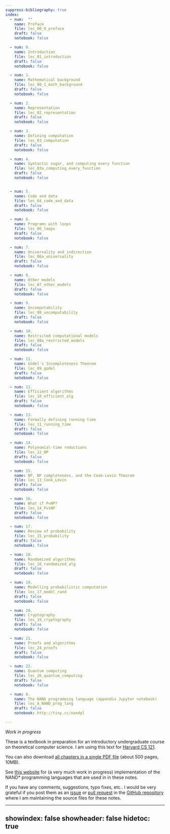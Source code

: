 ```yaml
---
suppress-bibliography: true
index:
  - num:  ""
    name: Preface
    file: lec_00_0_preface
    draft: false
    notebook: false

  - num: 0.
    name: Introduction
    file: lec_01_introduction
    draft: false
    notebook: false

  - num: 1.
    name: Mathematical background
    file: lec_00_1_math_background
    draft: false
    notebook: false

  - num: 2.
    name: Representation
    file: lec_02_representation
    draft: false
    notebook: false

  - num: 3.
    name: Defining computation
    file: lec_03_computation
    draft: false
    notebook: false

  - num: 4.
    name: Syntactic sugar, and computing every function
    file: lec_03a_computing_every_function
    draft: false
    notebook: false


  - num: 5.
    name: Code and data
    file: lec_04_code_and_data
    draft: false
    notebook: false

  - num: 6.
    name: Programs with loops
    file: lec_06_loops
    draft: false
    notebook: false

  - num: 7.
    name: Universality and indirection
    file: lec_06a_universality
    draft: false
    notebook: false

  - num: 8.
    name: Other models
    file: lec_07_other_models
    draft: false
    notebook: false

  - num: 9.
    name: Uncomputability
    file: lec_08_uncomputability
    draft: false
    notebook: false

  - num: 10.
    name: Restricted computational models
    file: lec_08a_restricted_models
    draft: false
    notebook: false

  - num: 11.
    name: Gödel's Incompleteness Theorem
    file: lec_09_godel
    draft: false
    notebook: false

  - num: 12.
    name: Efficient algorithms
    file: lec_10_efficient_alg
    draft: false
    notebook: false

  - num: 13.
    name: Formally defining running time
    file: lec_11_running_time
    draft: false
    notebook: false

  - num: 14.
    name: Polynomial-time reductions
    file: lec_12_NP
    draft: false
    notebook: false

  - num: 15.
    name: NP, NP completeness, and the Cook-Levin Theorem
    file: lec_13_Cook_Levin
    draft: false
    notebook: false

  - num: 16.
    name: What if P=NP?
    file: lec_14_PvsNP
    draft: false
    notebook: false

  - num: 17.
    name: Review of probability
    file: lec_15_probability
    draft: false
    notebook: false

  - num: 18.
    name: Randomized algorithms
    file: lec_16_randomized_alg
    draft: false
    notebook: false

  - num: 19.
    name: Modelling probabilistic computation
    file: lec_17_model_rand
    draft: false
    notebook: false

  - num: 20.
    name: Cryptography
    file: lec_19_cryptography
    draft: false
    notebook: false

  - num: 21.
    name: Proofs and algorithms
    file: lec_24_proofs
    draft: false
    notebook: false

  - num: 22.
    name: Quantum computing
    file: lec_26_quantum_computing
    draft: false
    notebook: false

  - num: A.
    name: The NAND programming language (appendix Jupyter notebook)
    file: lec_A_NAND_prog_lang
    draft: false
    notebook: http://tiny.cc/nandpl

---
```


_Work in progress_



These is a textbook in preparation  for an introductory undergraduate course on theoretical computer science.
I am using this text for [Harvard CS 121](http://cs121.boazbarak.org).


You can also download [all chapters in a single PDF file](lnotes_book.pdf) (about 500 pages, 10MB).

See [this website](http://nandpl.org) for (a very much work in progress) implementation of the NAND\* programming languages that are used in in these notes.

If you have any comments, suggestions, typo fixes, etc.. I would be very grateful if you post them as an [issue](https://github.com/boazbk/tcs/issues) or [pull request](https://github.com/boazbk/tcs/pulls) in the [GitHub repository](https://github.com/boazbk/tcs) where I am maintaining the source files for these notes.


---
showindex: false
showheader: false
hidetoc: true
---
